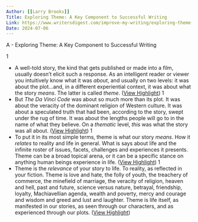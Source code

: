 ```yaml
---
Author: [[Larry Brooks]]
Title: Exploring Theme: A Key Component to Successful Writing
Link: https://www.writersdigest.com/improve-my-writing/exploring-theme-a-key-component-to-successful-writing
Date: 2024-07-06
---
```

A - Exploring Theme: A Key Component to Successful Writing

1
- A well-told story, the kind that gets published or made into a film, usually doesn’t elicit such a response. As an intelligent reader or viewer you intuitively know what it was *about*, and usually on two levels: it was about the plot…and, in a different experiential context, it was about what the story *means*.
  The latter is called *theme*. ([View Highlight](https://read.readwise.io/read/01h52e1dtst8tsdjvyx7zcy3bj))
1
- But *The Da Vinci Code* was about so much more than its plot. It was about the veracity of the dominant religion of Western culture. It was about a speculated truth that had been, according to the story, swept under the rug of time. It was about the lengths people will go to in the name of what they believe.
  On a *thematic* level, *this* was what the story was all about. ([View Highlight](https://read.readwise.io/read/01h52e2qce630sv443ht0rat66))
1
- To put it in its most simple terms, theme is what our story *means*. How it *relates* to reality and life in general. What is says about life and the infinite roster of issues, facets, challenges and experiences it presents. Theme can be a broad topical arena, or it can be a specific stance on anything human beings experience in life. ([View Highlight](https://read.readwise.io/read/01h52e3jjp684gvxw87ev9rzgq))
1
- Theme is the *relevance* of your story to life. To reality, as reflected in your fiction. Theme is love and hate, the folly of youth, the treachery of commerce, the minefield of marriage, the veracity of religion, heaven and hell, past and future, science versus nature, betrayal, friendship, loyalty, Machiavellian agenda, wealth and poverty, mercy and courage and wisdom and greed and lust and laughter.
  Theme is life itself, as manifested in our stories, as seen through our characters, and as experienced through our plots. ([View Highlight](https://read.readwise.io/read/01h52e4y3xzhkxx8w1rsp1mjcf))
